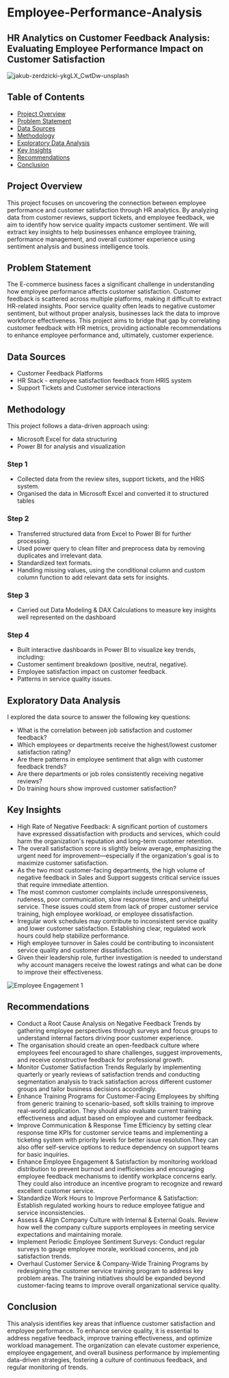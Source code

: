 # Employee-Performance-Analysis
## HR Analytics on Customer Feedback Analysis: Evaluating Employee Performance Impact on Customer Satisfaction

![jakub-zerdzicki-ykgLX_CwtDw-unsplash](https://github.com/user-attachments/assets/6ba0a71b-4fe0-4c11-ad51-e3d4da7c1d31)


## Table of Contents

- [Project Overview](#project-overview)
- [Problem Statement](#problem-statement)
- [Data Sources](#data-sources)
- [Methodology](#methodology)
- [Exploratory Data Analysis](#exploratory-data-analysis)
- [Key Insights](#key-insights)
- [Recommendations](#recommendations)
- [Conclusion](#conclusion)

 
## Project Overview
This project focuses on uncovering the connection between employee performance and customer satisfaction through HR analytics. By analyzing data from customer reviews, support tickets, and employee feedback, we aim to identify how service quality impacts customer sentiment. We will extract key insights to help businesses enhance employee training, performance management, and overall customer experience using sentiment analysis and business intelligence tools.

## Problem Statement
The E-commerce business faces a significant challenge in understanding how employee performance affects customer satisfaction. Customer feedback is scattered across multiple platforms, making it difficult to extract HR-related insights. Poor service quality often leads to negative customer sentiment, but without proper analysis, businesses lack the data to improve workforce effectiveness. This project aims to bridge that gap by correlating customer feedback with HR metrics, providing actionable recommendations to enhance employee performance and, ultimately, customer experience.

## Data Sources
- Customer Feedback Platforms
- HR Stack - employee satisfaction feedback from HRIS system
- Support Tickets and Customer service interactions

## Methodology
This project follows a data-driven approach using:
- Microsoft Excel for data structuring
- Power BI for analysis and visualization
### Step 1
- Collected data from the review sites, support tickets,  and the HRIS system.
- Organised the data in Microsoft Excel and converted it to structured tables

### Step 2
- Transferred structured data from Excel to Power BI for further processing.
- Used power  query to clean filter and preprocess data by removing duplicates and irrelevant data.
- Standardized text formats.
- Handling missing values, using the conditional column and custom column function to add relevant data sets for insights.
  
### Step 3
- Carried out Data Modeling & DAX Calculations to measure key insights well represented on the dashboard
  
### Step 4
- Built interactive dashboards in Power BI to visualize key trends, including:
- Customer sentiment breakdown (positive, neutral, negative).
- Employee satisfaction impact on customer feedback.
- Patterns in service quality issues.

## Exploratory Data Analysis
I explored the data source to answer the following key questions:
- What is the correlation between job satisfaction and customer feedback?
- Which employees or departments receive the highest/lowest customer satisfaction rating?
- Are there patterns in employee sentiment that align with customer feedback trends?
- Are there departments or job roles consistently receiving negative reviews?
- Do training hours show improved customer satisfaction?

## Key Insights
- High Rate of Negative Feedback: A significant portion of customers have expressed dissatisfaction with products and services, which could harm the organization's reputation and long-term customer retention.
- The overall satisfaction score is slightly below average, emphasizing the urgent need for improvement—especially if the organization's goal is to maximize customer satisfaction.
- As the two most customer-facing departments, the high volume of negative feedback in Sales and Support suggests critical service issues that require immediate attention.
- The most common customer complaints include unresponsiveness, rudeness, poor communication, slow response times, and unhelpful service. These issues could stem from lack of proper customer service training, high employee workload, or employee dissatisfaction.
- Irregular work schedules may contribute to inconsistent service quality and lower customer satisfaction. Establishing clear, regulated work hours could help stabilize performance.
- High employee turnover in Sales could be contributing to inconsistent service quality and customer dissatisfaction.
- Given their leadership role, further investigation is needed to understand why account managers receive the lowest ratings and what can be done to improve their effectiveness.

![Employee Engagement 1](https://github.com/user-attachments/assets/88a4edf7-406f-424a-b618-17686ac02a73)


## Recommendations
- Conduct a Root Cause Analysis on Negative Feedback Trends by gathering employee perspectives through surveys and focus groups to understand internal factors driving poor customer experience.
- The organisation should create an open-feedback culture where employees feel encouraged to share challenges, suggest improvements, and receive constructive feedback for professional growth.
- Monitor Customer Satisfaction Trends Regularly by implementing quarterly or yearly reviews of satisfaction trends and conducting segmentation analysis to track satisfaction across different customer groups and tailor business decisions accordingly.
- Enhance Training Programs for Customer-Facing Employees by shifting from generic training to scenario-based, soft skills training to improve real-world application. They should also evaluate current training effectiveness and adjust based on employee and customer feedback.
- Improve Communication & Response Time Efficiency by setting clear response time KPIs for customer service teams and implementing a ticketing system with priority levels for better issue resolution.They can also offer self-service options to reduce dependency on support teams for basic inquiries.
- Enhance Employee Engagement & Satisfaction by monitoring workload distribution to prevent burnout and inefficiencies and encouraging employee feedback mechanisms to identify workplace concerns early. They could also introduce an incentive program to recognize and reward excellent customer service.
- Standardize Work Hours to Improve Performance & Satisfaction: Establish regulated working hours to reduce employee fatigue and service inconsistencies.
- Assess & Align Company Culture with Internal & External Goals. Review how well the company culture supports employees in meeting service expectations and maintaining morale. 
- Implement Periodic Employee Sentiment Surveys: Conduct regular surveys to gauge employee morale, workload concerns, and job satisfaction trends.
- Overhaul Customer Service & Company-Wide Training Programs by redesigning the customer service training program to address key problem areas. The training initiatives should be expanded beyond customer-facing teams to improve overall organizational service quality.

## Conclusion
This analysis identifies key areas that influence customer satisfaction and employee performance. To enhance service quality, it is essential to address negative feedback, improve training effectiveness, and optimize workload management. The organization can elevate customer experience, employee engagement, and overall business performance by implementing data-driven strategies, fostering a culture of continuous feedback, and regular monitoring of trends.


